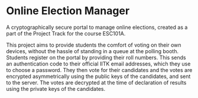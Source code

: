 # Online Election Manager

A cryptographically secure portal to manage online elections, created as a part of the Project Track for the course ESC101A. 

This project aims to provide students the comfort of voting on their own devices, without the hassle of standing in a queue at the polling booth. Students register on the portal by providing their roll numbers. This sends an authentication code to their official IITK email addresses, which they use to choose a password. They then vote for their candidates and the votes are encrypted asymmetrically using the public keys of the candidates, and sent to the server. The votes are decrypted at the time of declaration of results using the private keys of the candidates.
